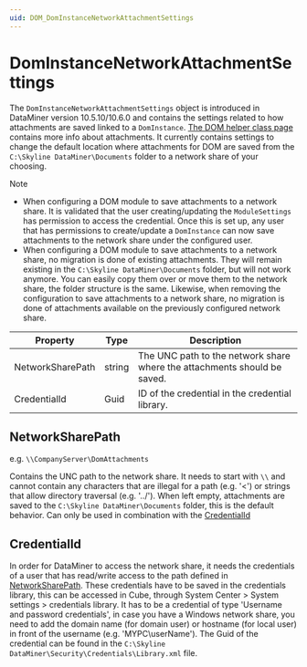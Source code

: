 ```yaml
---
uid: DOM_DomInstanceNetworkAttachmentSettings
---
```


# DomInstanceNetworkAttachmentSettings

The `DomInstanceNetworkAttachmentSettings` object is introduced in DataMiner version 10.5.10/10.6.0<!-- RN 43114 --> and contains the settings related to how attachments are saved linked to a `DomInstance`. [The DOM helper class page](xref:DomHelper_class#attachments) contains more info about attachments. It currently contains settings to change the default location where attachments for DOM are saved from the `C:\Skyline DataMiner\Documents` folder to a network share of your choosing.

>[!NOTE]
>
> - When configuring a DOM module to save attachments to a network share. It is validated that the user creating/updating the `ModuleSettings` has permission to access the credential. Once this is set up, any user that has permissions to create/update a `DomInstance` can now save attachments to the network share under the configured user.
> - When configuring a DOM module to save attachments to a network share, no migration is done of existing attachments. They will remain existing in the `C:\Skyline DataMiner\Documents` folder, but will not work anymore. You can easily copy them over or move them to the network share, the folder structure is the same. Likewise, when removing the configuration to save attachments to a network share, no migration is done of attachments available on the previously configured network share.

|Property |Type   |Description |
|---------|-------|------------|
| NetworkSharePath | string | The UNC path to the network share where the attachments should be saved. |
| CredentialId | Guid | ID of the credential in the credential library. |

## NetworkSharePath

e.g. `\\CompanyServer\DomAttachments`

Contains the UNC path to the network share. It needs to start with `\\` and cannot contain any characters that are illegal for a path (e.g. '<') or strings that allow directory traversal (e.g. '../'). When left empty, attachments are saved to the `C:\Skyline DataMiner\Documents` folder, this is the default behavior. Can only be used in combination with the [CredentialId](#credentialid)

## CredentialId

In order for DataMiner to access the network share, it needs the credentials of a user that has read/write access to the path defined in [NetworkSharePath](#networksharepath). These credentials have to be saved in the credentials library, this can be accessed in Cube, through System Center > System settings > credentials library. It has to be a credential of type 'Username and password credentials', in case you have a Windows network share, you need to add the domain name (for domain user) or hostname (for local user) in front of the username (e.g. 'MYPC\userName'). The Guid of the credential can be found in the `C:\Skyline DataMiner\Security\Credentials\Library.xml` file.
